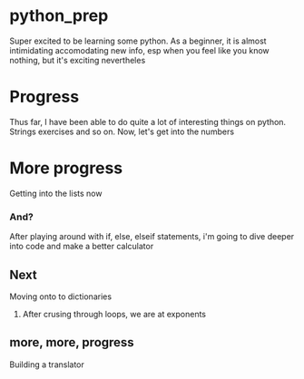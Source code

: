 # python_prep

Super excited to be learning some python. As a beginner, it is almost intimidating accomodating new info, esp when you feel like you know nothing, but it's exciting nevertheles

# Progress
Thus far, I have been able to do quite a lot of interesting things on python. Strings exercises and  so on. Now, let's get into the numbers

# More progress
Getting into the lists now
### And?
After playing around with if, else, elseif statements, i'm going to dive deeper into code and make a better calculator

## Next
Moving onto to dictionaries
1. After crusing through loops, we are at exponents
## more, more, progress
Building a translator

